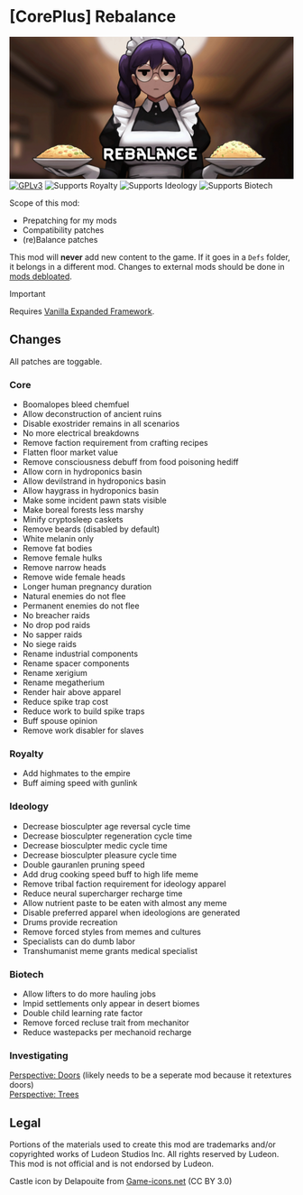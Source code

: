<!--[![GPLv3][badge-license]](https://www.gnu.org/licenses/gpl-3.0) -->
[badge-license]: https://img.shields.io/badge/License-GPLv3-lightgray
<!--![Supports Royalty][badge-dlc-royalty] supports Royalty DLC-->
[badge-dlc-royalty]: https://img.shields.io/badge/DLC-Royalty-gold
<!--![Supports Ideology][badge-dlc-ideology] supports Ideology DLC-->
[badge-dlc-ideology]: https://img.shields.io/badge/DLC-Ideology-indianred
<!--![Supports Biotech][badge-dlc-biotech] supports Biotech DLC-->
[badge-dlc-biotech]: https://img.shields.io/badge/DLC-Biotech-mediumturquoise
<!--![Supports Anomaly][badge-dlc-anomaly] supports Anomaly DLC-->
[badge-dlc-anomaly]: https://img.shields.io/badge/DLC-Anomaly-darkseagreen

# [CorePlus] Rebalance
![](About/Preview.png)\
[![GPLv3][badge-license]](https://www.gnu.org/licenses/gpl-3.0) ![Supports Royalty][badge-dlc-royalty] ![Supports Ideology][badge-dlc-ideology] ![Supports Biotech][badge-dlc-biotech]

Scope of this mod:
- Prepatching for my mods
- Compatibility patches
- (re)Balance patches

This mod will **never** add new content to the game. If it goes in a `Defs` folder, it belongs in a different mod. Changes to external mods should be done in [mods debloated](https://github.com/RimCorePlus/Mods-Debloated).

> [!IMPORTANT]
> Requires [Vanilla Expanded Framework](https://steamcommunity.com/sharedfiles/filedetails/?id=2023507013).

## Changes
All patches are toggable.

### Core
- Boomalopes bleed chemfuel
- Allow deconstruction of ancient ruins
- Disable exostrider remains in all scenarios
- No more electrical breakdowns
- Remove faction requirement from crafting recipes
- Flatten floor market value
- Remove consciousness debuff from food poisoning hediff
- Allow corn in hydroponics basin
- Allow devilstrand in hydroponics basin
- Allow haygrass in hydroponics basin
- Make some incident pawn stats visible
- Make boreal forests less marshy
- Minify cryptosleep caskets
- Remove beards (disabled by default)
- White melanin only
- Remove fat bodies
- Remove female hulks
- Remove narrow heads
- Remove wide female heads
- Longer human pregnancy duration
- Natural enemies do not flee
- Permanent enemies do not flee
- No breacher raids
- No drop pod raids
- No sapper raids
- No siege raids
- Rename industrial components
- Rename spacer components
- Rename xerigium
- Rename megatherium
- Render hair above apparel
- Reduce spike trap cost
- Reduce work to build spike traps
- Buff spouse opinion
- Remove work disabler for slaves

### Royalty
- Add highmates to the empire
- Buff aiming speed with gunlink

### Ideology
- Decrease biosculpter age reversal cycle time
- Decrease biosculpter regeneration cycle time
- Decrease biosculpter medic cycle time
- Decrease biosculpter pleasure cycle time
- Double gauranlen pruning speed
- Add drug cooking speed buff to high life meme
- Remove tribal faction requirement for ideology apparel
- Reduce neural supercharger recharge time
- Allow nutrient paste to be eaten with almost any meme
- Disable preferred apparel when ideologions are generated
- Drums provide recreation
- Remove forced styles from memes and cultures
- Specialists can do dumb labor
- Transhumanist meme grants medical specialist

### Biotech
- Allow lifters to do more hauling jobs
- Impid settlements only appear in desert biomes
- Double child learning rate factor
- Remove forced recluse trait from mechanitor
- Reduce wastepacks per mechanoid recharge

### Investigating
[Perspective: Doors](https://steamcommunity.com/sharedfiles/filedetails/?id=2567126933) (likely needs to be a seperate mod because it retextures doors)\
[Perspective: Trees](https://steamcommunity.com/sharedfiles/filedetails/?id=2572022990)

## Legal
Portions of the materials used to create this mod are trademarks and/or copyrighted works of Ludeon Studios Inc. All rights reserved by Ludeon. This mod is not official and is not endorsed by Ludeon.

Castle icon by Delapouite from [Game-icons.net](https://game-icons.net/) (CC BY 3.0)